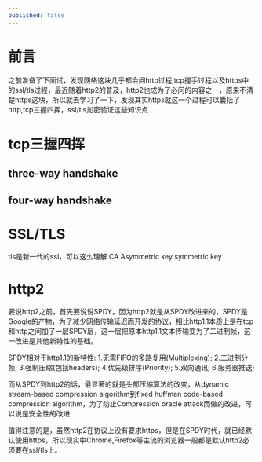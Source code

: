 ```yaml
---
published: false
---
```

# 前言

之前准备了下面试，发现网络这块几乎都会问http过程,tcp握手过程以及https中的ssl/tls过程，最近随着http2的普及，http2也成为了必问的内容之一，原来不清楚https这块，所以就去学习了一下，发现其实https就这一个过程可以囊括了http,tcp三握四挥，ssl/tls加密验证这些知识点

# tcp三握四挥

## three-way handshake

## four-way handshake

# SSL/TLS
tls是新一代的ssl，可以这么理解
CA
Asymmetric key
symmetric key

# http2
要说http2之前，首先要说说SPDY，因为http2就是从SPDY改进来的，SPDY是Google的产物，为了减少网络传输延迟而开发的协议，相比http1.1本质上是在tcp和http之间加了一层SPDY层，这一层把原本http1.1文本传输变为了二进制帧，这一改进是其他新特性的基础。

SPDY相对于http1.1的新特性:
1.无需FIFO的多路复用(Multiplexing);
2.二进制分帧;
3.强制压缩(包括headers);
4.优先级排序(Priority);
5.双向通讯;
6.服务器推送;

而从SPDY到http2的话，最显著的就是头部压缩算法的改变，从dynamic stream-based compression algorithm到fixed huffman code-based compression algorithm，为了防止Compression oracle attack而做的改进，可以说是安全性的改进

值得注意的是，虽然http2在协议上没有要求https，但是在SPDY时代，就已经默认使用https，所以现实中Chrome,Firefox等主流的浏览器一般都是默认http2必须要在ssl/tls上。
